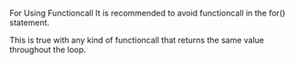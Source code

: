For Using Functioncall
It is recommended to avoid functioncall in the for() statement. 

<?php

// Fastest way
$nb = count($array); 
for($i = 0; $i < $nb; ++$i) {
    doSomething($i);
} 

// Same as above, but slow
for($i = 0; $i < count($array); ++$i) {
    doSomething($i);
} 

// Same as above, but slow
foreach($portions as &$portion) {
    // here, array_sum() doesn't depends on the $grade. It should be out of the loop
    $portion = $portion / array_sum($portions);
} 

$total = array_sum($portion);
foreach($portion as &$portion) {
    $portion = $portion / $total;
} 

?>

This is true with any kind of functioncall that returns the same value throughout the loop. 

